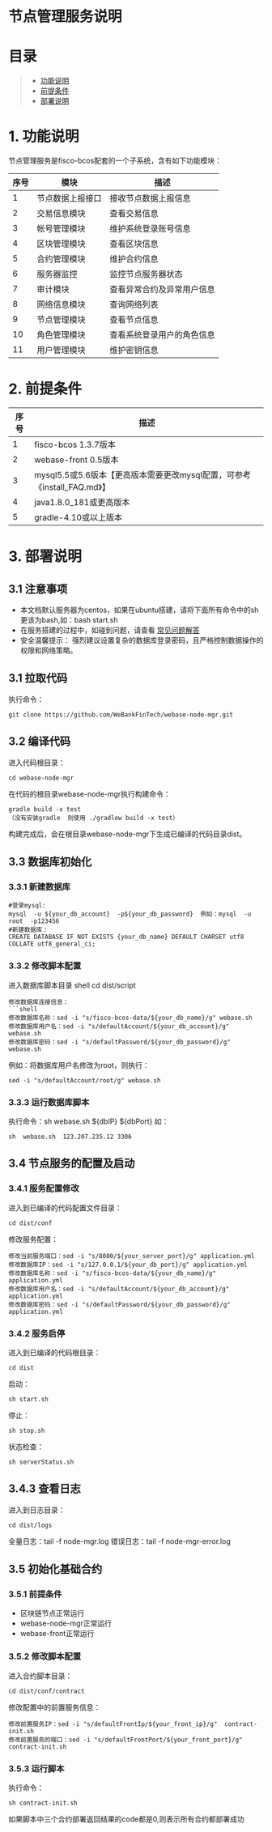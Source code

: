 # 节点管理服务说明

# 目录
> * [功能说明](#chapter-1)
> * [前提条件](#chapter-2)
> * [部署说明](#chapter-3)

# <a id="chapter-1">1. 功能说明</a>
节点管理服务是fisco-bcos配套的一个子系统，含有如下功能模块：

| 序号  | 模块                       |   描述   |
|-------|---------------------------|----------------------|
| 1     | 节点数据上报接口          |  接收节点数据上报信息   |
| 2     | 交易信息模块               |  查看交易信息   |
| 3     | 帐号管理模块               |  维护系统登录账号信息  |
| 4     | 区块管理模块               |  查看区块信息 |
| 5     | 合约管理模块               |  维护合约信息  |
| 6     | 服务器监控                 |  监控节点服务器状态   |
| 7     | 审计模块                   |  查看异常合约及异常用户信息   |
| 8     | 网络信息模块               |  查询网络列表   |
| 9     | 节点管理模块               |  查看节点信息   |
| 10    | 角色管理模块               |  查看系统登录用户的角色信息   |
| 11    | 用户管理模块               |  维护密钥信息    |


# <a id="chapter-2">2. 前提条件</a>
| 序号  | 描述                                          | 
|-------|---------------------------------------------------|
| 1     | fisco-bcos 1.3.7版本                       |
| 2     | webase-front 0.5版本                          |
| 3     | mysql5.5或5.6版本【更高版本需要更改mysql配置，可参考《install_FAQ.md》】    |
| 4     | java1.8.0_181或更高版本                           |
| 5     | gradle-4.10或以上版本                            |


# <a id="chapter-3">3. 部署说明</a>
## 3.1 注意事项
* 本文档默认服务器为centos，如果在ubuntu搭建，请将下面所有命令中的sh更该为bash,如：bash start.sh
* 在服务搭建的过程中，如碰到问题，请查看 [常见问题解答](https://github.com/WeBankFinTech/webase-node-mgr/blob/dev-0.5/install_FAQ.md)
* 安全温馨提示： 强烈建议设置复杂的数据库登录密码，且严格控制数据操作的权限和网络策略。
## 3.1 拉取代码
执行命令：
```shell
git clone https://github.com/WeBankFinTech/webase-node-mgr.git
```
## 3.2 编译代码
进入代码根目录：
```shell
cd webase-node-mgr
```
在代码的根目录webase-node-mgr执行构建命令：
```shell
gradle build -x test
（没有安装gradle  则使用 ./gradlew build -x test）
```
构建完成后，会在根目录webase-node-mgr下生成已编译的代码目录dist。
## 3.3 数据库初始化
### 3.3.1 新建数据库
```
#登录mysql:
mysql  -u ${your_db_account}  -p${your_db_password}  例如：mysql  -u root  -p123456
#新建数据库：
CREATE DATABASE IF NOT EXISTS {your_db_name} DEFAULT CHARSET utf8 COLLATE utf8_general_ci;
```

### 3.3.2 修改脚本配置
进入数据库脚本目录
shell
cd  dist/script
```
修改数据库连接信息：
```shell
修改数据库名称：sed -i "s/fisco-bcos-data/${your_db_name}/g" webase.sh
修改数据库用户名：sed -i "s/defaultAccount/${your_db_account}/g" webase.sh
修改数据库密码：sed -i "s/defaultPassword/${your_db_password}/g" webase.sh
```
例如：将数据库用户名修改为root，则执行：
```shell
sed -i "s/defaultAccount/root/g" webase.sh
```

### 3.3.3 运行数据库脚本
执行命令：sh  webase.sh  ${dbIP}  ${dbPort}
如：
```shell
sh  webase.sh  123.207.235.12 3306
```

## 3.4 节点服务的配置及启动
### 3.4.1 服务配置修改
进入到已编译的代码配置文件目录：
```shell
cd dist/conf
```
修改服务配置：
```shell
修改当前服务端口：sed -i "s/8080/${your_server_port}/g" application.yml
修改数据库IP：sed -i "s/127.0.0.1/${your_db_port}/g" application.yml
修改数据库名称：sed -i "s/fisco-bcos-data/${your_db_name}/g" application.yml
修改数据库用户名：sed -i "s/defaultAccount/${your_db_account}/g" application.yml
修改数据库密码：sed -i "s/defaultPassword/${your_db_password}/g" application.yml
```

### 3.4.2 服务启停
进入到已编译的代码根目录：
```
cd dist
```
启动：
```shell
sh start.sh
```
停止：
```shell
sh stop.sh
```
状态检查：
```shell
sh serverStatus.sh
```
## 3.4.3 查看日志
进入到日志目录：
```shell
cd dist/logs
```
全量日志：tail -f node-mgr.log
错误日志：tail -f node-mgr-error.log


## 3.5 初始化基础合约
### 3.5.1 前提条件
* 区块链节点正常运行
* webase-node-mgr正常运行
* webase-front正常运行

### 3.5.2 修改脚本配置
进入合约脚本目录：
```shell
cd dist/conf/contract
```
修改配置中的前置服务信息：
```shell
修改前置服务IP：sed -i "s/defaultFrontIp/${your_front_ip}/g"  contract-init.sh
修改前置服务的端口：sed -i "s/defaultFrontPort/${your_front_port}/g"  contract-init.sh
```
### 3.5.3 运行脚本
执行命令：
```shell
sh contract-init.sh
```
如果脚本中三个合约部署返回结果的code都是0,则表示所有合约都部署成功
